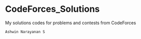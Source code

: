 # CodeForces_Solutions
My solutions codes for problems and contests from CodeForces

<!--
# Round #846 (Div. 2)

| Question | Code |
| -------- | ---- |
| 1 | [A.cpp](https://github.com/Ashrockzzz2003/CodeForces_Solutions/blob/main/Round%20%23846%20(Div.%202)/A.cpp "A.cpp") |

# Round #835 (Div .4)

| Question | Code |
| -------- | ---- |
| 1 | [A.py](https://github.com/Ashrockzzz2003/CodeForces_Solutions/blob/main/Round%20%23835%20(Div%20.4)/A.py "A.py") |
| 2 | [B.py](https://github.com/Ashrockzzz2003/CodeForces_Solutions/blob/main/Round%20%23835%20(Div%20.4)/B.py "B.py") |
| 3 | [C.py](https://github.com/Ashrockzzz2003/CodeForces_Solutions/blob/main/Round%20%23835%20(Div%20.4)/C.py "C.py") |

# Round #834 (Div .3)

| Question | Code |
| -------- | ---- |
| 1 | [A.cpp](https://github.com/Ashrockzzz2003/CodeForces_Solutions/blob/main/Round%20%23834%20(Div%20.4)/A.cpp "A.cpp") |
| 2 | [B.py](https://github.com/Ashrockzzz2003/CodeForces_Solutions/blob/main/Round%20%23834%20(Div%20.4)/B.py "B.py") |

# Round #827 (Div .2)

| Question | Code |
| -------- | ---- |
| 1 | [A.cpp](https://github.com/Ashrockzzz2003/CodeForces_Solutions/blob/main/Round%20%23827%20(Div%20.4)/A.cpp "A.cpp") |
| 2 | [B.cpp](https://github.com/Ashrockzzz2003/CodeForces_Solutions/blob/main/Round%20%23827%20(Div%20.4)/B.cpp "B.cpp") |
| 3 | [C.cpp](https://github.com/Ashrockzzz2003/CodeForces_Solutions/blob/main/Round%20%23827%20(Div%20.4)/C.cpp "C.cpp") |
| 4 | [D.cpp](https://github.com/Ashrockzzz2003/CodeForces_Solutions/blob/main/Round%20%23827%20(Div%20.4)/D.cpp "D.cpp") |
| 5 | [E.cpp](https://github.com/Ashrockzzz2003/CodeForces_Solutions/blob/main/Round%20%23827%20(Div%20.4)/E.cpp "E.cpp") |

# Round #817 (Div .4)
 
| Question | Code |
| - | ---- |
| 1 | <a href="https://github.com/Ashrockzzz2003/CodeForces_Solutions/blob/main/Round%20%23817%20(Div%20.4)/color_blindness.cpp">color_blindness.cpp</a> |
| 2 | <a href="https://github.com/Ashrockzzz2003/CodeForces_Solutions/blob/main/Round%20%23817%20(Div%20.4)/spell_check.cpp">spell_check.cpp</a> |
| 3 | <a href="https://github.com/Ashrockzzz2003/CodeForces_Solutions/blob/main/Round%20%23817%20(Div%20.4)/word_game.py">word_game.py</a> |

# Round #806 (Div .2)

| Question | Code |
| - | ---- |
| 1 | [cypher.cpp](https://github.com/Ashrockzzz2003/CodeForces_Solutions/blob/main/Round%20%23806%20(Div%20.4)/cypher.cpp) |
| 2 | [icpc_baloons.py](https://github.com/Ashrockzzz2003/CodeForces_Solutions/blob/main/Round%20%23806%20(Div%20.4)/icpc_baloons.py) |
| 3 | [yes_or_yes.cpp](https://github.com/Ashrockzzz2003/CodeForces_Solutions/blob/main/Round%20%23806%20(Div%20.4)/yes_or_yes.cpp)
-->


`Ashwin Narayanan S`
